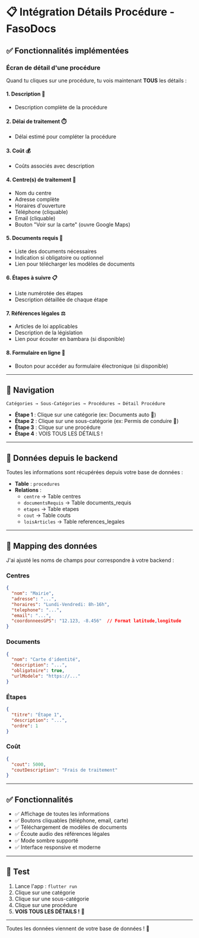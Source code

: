 # 📋 Intégration Détails Procédure - FasoDocs

## ✅ Fonctionnalités implémentées

### Écran de détail d'une procédure

Quand tu cliques sur une procédure, tu vois maintenant **TOUS** les détails :

#### 1. **Description** 📝
- Description complète de la procédure

#### 2. **Délai de traitement** ⏱️
- Délai estimé pour compléter la procédure

#### 3. **Coût** 💰
- Coûts associés avec description

#### 4. **Centre(s) de traitement** 📍
- Nom du centre
- Adresse complète
- Horaires d'ouverture
- Téléphone (cliquable)
- Email (cliquable)
- Bouton "Voir sur la carte" (ouvre Google Maps)

#### 5. **Documents requis** 📄
- Liste des documents nécessaires
- Indication si obligatoire ou optionnel
- Lien pour télécharger les modèles de documents

#### 6. **Étapes à suivre** 📋
- Liste numérotée des étapes
- Description détaillée de chaque étape

#### 7. **Références légales** ⚖️
- Articles de loi applicables
- Description de la législation
- Lien pour écouter en bambara (si disponible)

#### 8. **Formulaire en ligne** 🔗
- Bouton pour accéder au formulaire électronique (si disponible)

---

## 🎯 Navigation

```
Catégories → Sous-Catégories → Procédures → Détail Procédure
```

- **Étape 1** : Clique sur une catégorie (ex: Documents auto 🚗)
- **Étape 2** : Clique sur une sous-catégorie (ex: Permis de conduire 🚗)
- **Étape 3** : Clique sur une procédure
- **Étape 4** : VOIS TOUS LES DÉTAILS !

---

## 💾 Données depuis le backend

Toutes les informations sont récupérées depuis votre base de données :

- **Table** : `procedures`
- **Relations** :
  - `centre` → Table centres
  - `documentsRequis` → Table documents_requis
  - `etapes` → Table etapes
  - `cout` → Table couts
  - `loisArticles` → Table references_legales

---

## 🔄 Mapping des données

J'ai ajusté les noms de champs pour correspondre à votre backend :

### Centres
```json
{
  "nom": "Mairie",
  "adresse": "...",
  "horaires": "Lundi-Vendredi: 8h-16h",
  "telephone": "...",
  "email": "...",
  "coordonneesGPS": "12.123, -8.456"  // Format latitude,longitude
}
```

### Documents
```json
{
  "nom": "Carte d'identité",
  "description": "...",
  "obligatoire": true,
  "urlModele": "https://..."
}
```

### Étapes
```json
{
  "titre": "Étape 1",
  "description": "...",
  "ordre": 1
}
```

### Coût
```json
{
  "cout": 5000,
  "coutDescription": "Frais de traitement"
}
```

---

## ✅ Fonctionnalités

- ✅ Affichage de toutes les informations
- ✅ Boutons cliquables (téléphone, email, carte)
- ✅ Téléchargement de modèles de documents
- ✅ Écoute audio des références légales
- ✅ Mode sombre supporté
- ✅ Interface responsive et moderne

---

## 🚀 Test

1. Lance l'app : `flutter run`
2. Clique sur une catégorie
3. Clique sur une sous-catégorie
4. Clique sur une procédure
5. **VOIS TOUS LES DÉTAILS !** 🎉

---

Toutes les données viennent de votre base de données ! 🎊


